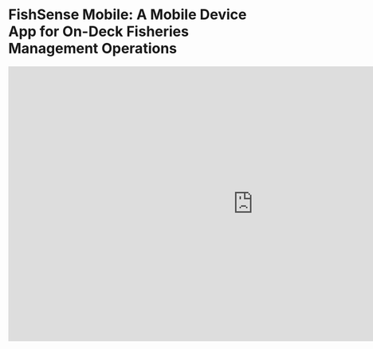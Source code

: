 # FishSense Mobile: A Mobile Device App for On-Deck Fisheries Management Operations

<iframe width="982" height="552" src="https://www.youtube.com/embed/SoDq8hiAras" title="FishSense Mobile Demo" frameborder="0" allow="accelerometer; autoplay; clipboard-write; encrypted-media; gyroscope; picture-in-picture; web-share" referrerpolicy="strict-origin-when-cross-origin" allowfullscreen></iframe>